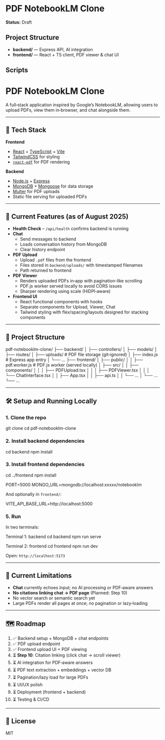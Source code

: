 # PDF NotebookLM Clone

**Status:** Draft

## Project Structure

- **backend/** — Express API, AI integration
- **frontend/** — React + TS client, PDF viewer & chat UI

## Scripts

# PDF NotebookLM Clone

A full‑stack application inspired by Google’s NotebookLM, allowing users to upload PDFs, view them in‑browser, and chat alongside them.

---

## 🚀 Tech Stack

**Frontend**

- [React](https://reactjs.org/) + [TypeScript](https://www.typescriptlang.org/) + [Vite](https://vitejs.dev/)
- [TailwindCSS](https://tailwindcss.com/) for styling
- [`react-pdf`](https://github.com/wojtekmaj/react-pdf) for PDF rendering

**Backend**

- [Node.js](https://nodejs.org/) + [Express](https://expressjs.com/)
- [MongoDB](https://www.mongodb.com/) + [Mongoose](https://mongoosejs.com/) for data storage
- [Multer](https://github.com/expressjs/multer) for PDF uploads
- Static file serving for uploaded PDFs

---

## 📂 Current Features (as of August 2025)

- **Health Check** – `/api/health` confirms backend is running
- **Chat**
  - Send messages to backend
  - Loads conversation history from MongoDB
  - Clear history endpoint
- **PDF Upload**
  - Upload `.pdf` files from the frontend
  - Files stored in `backend/uploads/` with timestamped filenames
  - Path returned to frontend
- **PDF Viewer**
  - Renders uploaded PDFs in‑app with pagination-like scrolling
  - PDF.js worker served locally to avoid CORS issues
  - Sharper rendering using scale (HiDPI‑aware)
- **Frontend UI**
  - React functional components with hooks
  - Separate components for Upload, Viewer, Chat
  - Tailwind styling with flex/spacing/layouts designed for stacking components

---

## 📁 Project Structure

pdf-notebooklm-clone/
├── backend/
│ ├── controllers/
│ ├── models/
│ ├── routes/
│ ├── uploads/ # PDF file storage (git‑ignored)
│ ├── index.js # Express app entry
│ └── ...
├── frontend/
│ ├── public/
│ │ ├── pdf.worker.js # PDF.js worker (served locally)
│ ├── src/
│ │ ├── components/
│ │ │ ├── PDFUpload.tsx
│ │ │ ├── PDFViewer.tsx
│ │ │ └── ChatInterface.tsx
│ │ ├── App.tsx
│ │ ├── api.ts
│ │ └── ...
│ └── ...
└── ...

---

## 🛠️ Setup and Running Locally

### **1. Clone the repo**

git clone <your-repo-url>
cd pdf-notebooklm-clone

### **2. Install backend dependencies**

cd backend
npm install

### **3. Install frontend dependencies**

cd ../frontend
npm install

PORT=5000
MONGO_URL=mongodb://localhost:xxxxx/notebooklm

And optionally in `frontend/`:

VITE_API_BASE_URL=http://localhost:5000

### **5. Run**

In two terminals:

Terminal 1: backend
cd backend
npm run serve

Terminal 2: frontend
cd frontend
npm run dev

Open: `http://localhost:5173`

---

## 📌 Current Limitations

- **Chat** currently echoes input; no AI processing or PDF‑aware answers
- **No citations linking chat → PDF page** (Planned: Step 10)
- No vector search or semantic search yet
- Large PDFs render all pages at once; no pagination or lazy‑loading

---

## 🗺️ Roadmap

1. ✅ Backend setup + MongoDB + chat endpoints
2. ✅ PDF upload endpoint
3. ✅ Frontend upload UI + PDF viewing
4. ⏳ **Step 10**: Citation linking (click chat → scroll viewer)
5. ⏳ AI integration for PDF‑aware answers
6. ⏳ PDF text extraction + embeddings + vector DB
7. ⏳ Pagination/lazy load for large PDFs
8. ⏳ UI/UX polish
9. ⏳ Deployment (frontend + backend)
10. ⏳ Testing & CI/CD

---

## 📜 License

MIT
